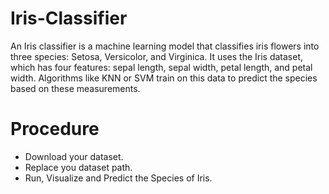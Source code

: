 # Iris-Classifier
An Iris classifier is a machine learning model that classifies iris flowers into three species: Setosa, Versicolor, and Virginica. It uses the Iris dataset, which has four features: sepal length, sepal width, petal length, and petal width. Algorithms like KNN or SVM train on this data to predict the species based on these measurements.

# Procedure
* Download your dataset.
* Replace you dataset path.
* Run, Visualize and Predict the Species of Iris.
